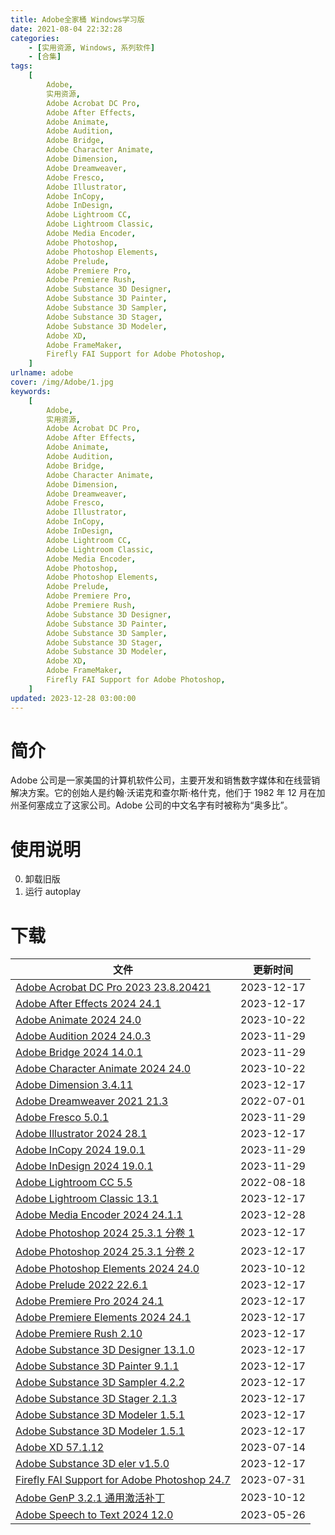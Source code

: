 ```yaml
---
title: Adobe全家桶 Windows学习版
date: 2021-08-04 22:32:28
categories:
    - [实用资源, Windows, 系列软件]
    - [合集]
tags:
    [
        Adobe,
        实用资源,
        Adobe Acrobat DC Pro,
        Adobe After Effects,
        Adobe Animate,
        Adobe Audition,
        Adobe Bridge,
        Adobe Character Animate,
        Adobe Dimension,
        Adobe Dreamweaver,
        Adobe Fresco,
        Adobe Illustrator,
        Adobe InCopy,
        Adobe InDesign,
        Adobe Lightroom CC,
        Adobe Lightroom Classic,
        Adobe Media Encoder,
        Adobe Photoshop,
        Adobe Photoshop Elements,
        Adobe Prelude,
        Adobe Premiere Pro,
        Adobe Premiere Rush,
        Adobe Substance 3D Designer,
        Adobe Substance 3D Painter,
        Adobe Substance 3D Sampler,
        Adobe Substance 3D Stager,
        Adobe Substance 3D Modeler,
        Adobe XD,
        Adobe FrameMaker,
        Firefly FAI Support for Adobe Photoshop,
    ]
urlname: adobe
cover: /img/Adobe/1.jpg
keywords:
    [
        Adobe,
        实用资源,
        Adobe Acrobat DC Pro,
        Adobe After Effects,
        Adobe Animate,
        Adobe Audition,
        Adobe Bridge,
        Adobe Character Animate,
        Adobe Dimension,
        Adobe Dreamweaver,
        Adobe Fresco,
        Adobe Illustrator,
        Adobe InCopy,
        Adobe InDesign,
        Adobe Lightroom CC,
        Adobe Lightroom Classic,
        Adobe Media Encoder,
        Adobe Photoshop,
        Adobe Photoshop Elements,
        Adobe Prelude,
        Adobe Premiere Pro,
        Adobe Premiere Rush,
        Adobe Substance 3D Designer,
        Adobe Substance 3D Painter,
        Adobe Substance 3D Sampler,
        Adobe Substance 3D Stager,
        Adobe Substance 3D Modeler,
        Adobe XD,
        Adobe FrameMaker,
        Firefly FAI Support for Adobe Photoshop,
    ]
updated: 2023-12-28 03:00:00
---
```


# 简介

Adobe 公司是一家美国的计算机软件公司，主要开发和销售数字媒体和在线营销解决方案。它的创始人是约翰·沃诺克和查尔斯·格什克，他们于 1982 年 12 月在加州圣何塞成立了这家公司。Adobe 公司的中文名字有时被称为“奥多比”。

# 使用说明

0. 卸载旧版
1. 运行 autoplay

# 下载

| 文件                                                                                                                   | 更新时间   |
| ---------------------------------------------------------------------------------------------------------------------- | ---------- |
| [Adobe Acrobat DC Pro 2023 23.8.20421](/download/index.html?f=Adobe-Acrobat-Pro-2023-v23.8.20421.zip)                  | 2023-12-17 |
| [Adobe After Effects 2024 24.1](/download/index.html?f=Adobe-After-Effects-2024-v24.1.zip)                             | 2023-12-17 |
| [Adobe Animate 2024 24.0](/download/index.html?f=Adobe-Animate-2024-v24.0.iso)                                         | 2023-10-22 |
| [Adobe Audition 2024 24.0.3](/download/index.html?f=Adobe-Audition-2024-v24.0.3.zip)                                   | 2023-11-29 |
| [Adobe Bridge 2024 14.0.1](/download/index.html?f=Adobe-Bridge-2024-v14.0.1.zip)                                       | 2023-11-29 |
| [Adobe Character Animate 2024 24.0](/download/index.html?f=Adobe-Character-Animator-2024-v24.0.iso)                    | 2023-10-22 |
| [Adobe Dimension 3.4.11](/download/index.html?f=Adobe-Dimension-v3.4.11.zip)                                           | 2023-12-17 |
| [Adobe Dreamweaver 2021 21.3](/download/index.html?f=Adobe-Dreamweaver_2021-21.3.7z)                                   | 2022-07-01 |
| [Adobe Fresco 5.0.1](/download/index.html?f=Adobe-Fresco-v5.0.1.zip)                                                   | 2023-11-29 |
| [Adobe Illustrator 2024 28.1](/download/index.html?f=Adobe-Illustrator-2024-v28.1.zip)                                 | 2023-12-17 |
| [Adobe InCopy 2024 19.0.1](/download/index.html?f=Adobe-InCopy-2024-v19.0.1.zip)                                       | 2023-11-29 |
| [Adobe InDesign 2024 19.0.1](/download/index.html?f=Adobe-InDesign-2024-v19.0.1.zip)                                   | 2023-11-29 |
| [Adobe Lightroom CC 5.5](/download/index.html?f=Adobe-Photoshop-Lightroom_5.5.7z)                                      | 2022-08-18 |
| [Adobe Lightroom Classic 13.1](/download/index.html?f=Adobe-Lightroom-Classic-v13.1.zip)                               | 2023-12-17 |
| [Adobe Media Encoder 2024 24.1.1](/download/index.html?f=Adobe-Media-Encoder-2024-v24.1.1.zip)                         | 2023-12-28 |
| [Adobe Photoshop 2024 25.3.1 分卷 1](/download/index.html?f=Adobe-Photoshop-2024-v25.3.1.zip)                          | 2023-12-17 |
| [Adobe Photoshop 2024 25.3.1 分卷 2](/download/index.html?f=Adobe-Photoshop-2024-v25.3.1.z01)                          | 2023-12-17 |
| [Adobe Photoshop Elements 2024 24.0](/download/index.html?f=Adobe-Photoshop-Elements-2024-v24.0.iso)                   | 2023-10-12 |
| [Adobe Prelude 2022 22.6.1](/download/index.html?f=Adobe-Prelude-2022-v22.6.1.zip)                                     | 2023-12-17 |
| [Adobe Premiere Pro 2024 24.1](/download/index.html?f=Adobe-Premiere-Pro-2024-v24.1.zip)                               | 2023-12-17 |
| [Adobe Premiere Elements 2024 24.1](/download/index.html?f=Adobe-Premiere-Elements-2024-v24.1.zip)                     | 2023-12-17 |
| [Adobe Premiere Rush 2.10](/download/index.html?f=Adobe-Premiere-Rush-v2.10.zip)                                       | 2023-12-17 |
| [Adobe Substance 3D Designer 13.1.0](/download/index.html?f=Adobe-Substance-3D-Designer-v13.1.0.zip)                   | 2023-12-17 |
| [Adobe Substance 3D Painter 9.1.1](/download/index.html?f=Adobe-Substance-3D-Painter-v9.1.1.zip)                       | 2023-12-17 |
| [Adobe Substance 3D Sampler 4.2.2](/download/index.html?f=Adobe-Substance-3D-Sampler-v4.2.2.zip)                       | 2023-12-17 |
| [Adobe Substance 3D Stager 2.1.3](/download/index.html?f=Adobe-Substance-3D-Stager-v2.1.3.zip)                         | 2023-12-17 |
| [Adobe Substance 3D Modeler 1.5.1](/download/index.html?f=Adobe-Substance-3D-Modeler-v1.5.1.zip)                       | 2023-12-17 |
| [Adobe Substance 3D Modeler 1.5.1](/download/index.html?f=Adobe-Substance-3D-Modeler-v1.5.1.zip)                       | 2023-12-17 |
| [Adobe XD 57.1.12](/download/index.html?f=Adobe-XD-v57.1.12.iso)                                                       | 2023-07-14 |
| [Adobe Substance 3D eler v1.5.0](/download/index.html?f=Adobe-Substance-3D-eler-v1.5.0.zip)                            | 2023-12-17 |
| [Firefly FAI Support for Adobe Photoshop 24.7](/download/index.html?f=Firefly-AI-Support-for-Adobe-Photoshop-24.7.exe) | 2023-07-31 |
| [Adobe GenP 3.2.1 通用激活补丁](/download/index.html?f=Adobe-GenP-3.2.1.zip)                                           | 2023-10-12 |
| [Adobe Speech to Text 2024 12.0](/download/index.html?f=Adobe-Speech-to-Text-v12.0-for-Premiere-Pro-2024.iso)          | 2023-05-26 |
